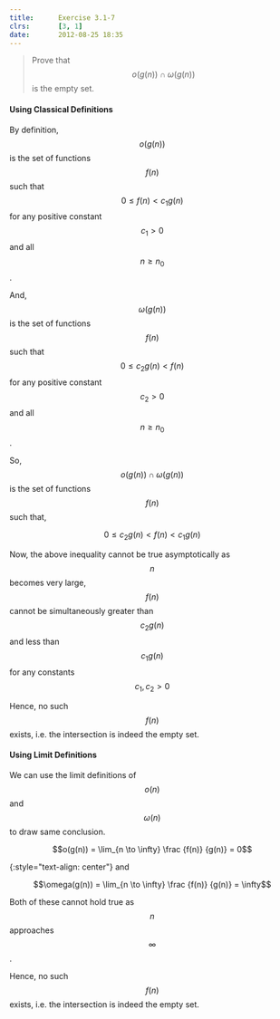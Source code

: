 ```yaml
---
title:      Exercise 3.1-7
clrs:       [3, 1]
date:       2012-08-25 18:35
---
```


> Prove that $$o(g(n)) \cap \omega(g(n))$$ is the empty set.

#### Using Classical Definitions

By definition, $$o(g(n))$$ is the set of functions $$f(n)$$ such that $$0 \le f(n) < c_1g(n)$$ for any positive constant $$c_1 > 0$$ and all $$n \ge n_0$$.

And, $$\omega(g(n))$$ is the set of functions $$f(n)$$ such that $$0 \le c_2g(n) < f(n)$$ for any positive constant $$c_2 > 0$$ and all $$n \ge n_0$$.

So, $$o(g(n)) \cap \omega(g(n))$$ is the set of functions $$f(n)$$ such that,

$$0 \le c_2g(n) < f(n) < c_1g(n)$$

Now, the above inequality cannot be true asymptotically as $$n$$ becomes very large, $$f(n)$$ cannot be simultaneously greater than $$c_2g(n)$$ and less than $$c_1g(n)$$ for any constants $$c_1, c_2 > 0$$

Hence, no such $$f(n)$$ exists, i.e. the intersection is indeed the empty set.

#### Using Limit Definitions

We can use the limit definitions of $$o(n)$$ and $$\omega(n)$$ to draw same conclusion.

$$o(g(n)) = \lim_{n \to \infty} \frac {f(n)} {g(n)} = 0$$

{:style="text-align: center"}
and

$$\omega(g(n)) = \lim_{n \to \infty} \frac {f(n)} {g(n)} = \infty$$

Both of these cannot hold true as $$n$$ approaches $$\infty$$.

Hence, no such $$f(n)$$ exists, i.e. the intersection is indeed the empty set.
